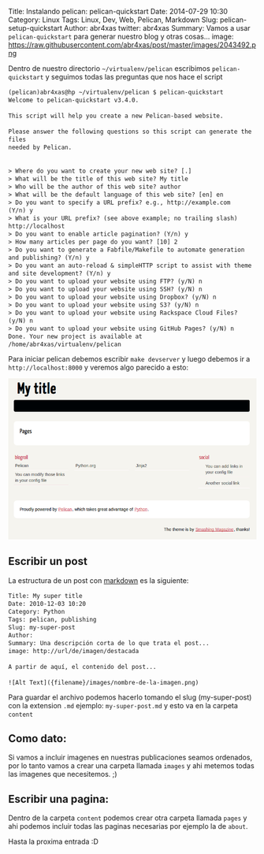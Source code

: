 Title: Instalando pelican: pelican-quickstart
Date: 2014-07-29 10:30
Category: Linux
Tags: Linux, Dev, Web, Pelican, Markdown
Slug: pelican-setup-quickstart
Author: abr4xas
twitter: abr4xas
Summary: Vamos a usar ```pelican-quickstart``` para generar nuestro blog y otras cosas...
image: https://raw.githubusercontent.com/abr4xas/post/master/images/2043492.png

Dentro de nuestro directorio ```~/virtualenv/pelican``` escribimos ```pelican-quickstart``` y seguimos todas las preguntas que nos hace el script


```
(pelican)abr4xas@hp ~/virtualenv/pelican $ pelican-quickstart
Welcome to pelican-quickstart v3.4.0.

This script will help you create a new Pelican-based website.

Please answer the following questions so this script can generate the files
needed by Pelican.

    
> Where do you want to create your new web site? [.] 
> What will be the title of this web site? My title
> Who will be the author of this web site? author
> What will be the default language of this web site? [en] en
> Do you want to specify a URL prefix? e.g., http://example.com   (Y/n) y
> What is your URL prefix? (see above example; no trailing slash) http://localhost
> Do you want to enable article pagination? (Y/n) y
> How many articles per page do you want? [10] 2
> Do you want to generate a Fabfile/Makefile to automate generation and publishing? (Y/n) y
> Do you want an auto-reload & simpleHTTP script to assist with theme and site development? (Y/n) y
> Do you want to upload your website using FTP? (y/N) n
> Do you want to upload your website using SSH? (y/N) n
> Do you want to upload your website using Dropbox? (y/N) n
> Do you want to upload your website using S3? (y/N) n
> Do you want to upload your website using Rackspace Cloud Files? (y/N) n
> Do you want to upload your website using GitHub Pages? (y/N) n
Done. Your new project is available at /home/abr4xas/virtualenv/pelican
```
Para iniciar pelican debemos escribir ```make devserver``` y luego debemos ir a ```http://localhost:8000``` y veremos algo parecido a esto:

![Alt Text](https://raw.githubusercontent.com/abr4xas/post/master/images/pelican1.png)

## Escribir un post

La estructura de un post con [markdown](http://blog.abr4xas.org/markdown-syntax.html) es la siguiente:

```
Title: My super title
Date: 2010-12-03 10:20
Category: Python
Tags: pelican, publishing
Slug: my-super-post
Author: 
Summary: Una descripción corta de lo que trata el post... 
image: http://url/de/imagen/destacada

A partir de aquí, el contenido del post... 

![Alt Text]({filename}/images/nombre-de-la-imagen.png)

```

Para guardar el archivo podemos hacerlo tomando el slug (my-super-post) con la extension ```.md``` ejemplo: ```my-super-post.md``` y esto va en la carpeta ```content``` 


## Como dato:
Si vamos a incluir imagenes en nuestras publicaciones seamos ordenados, por lo tanto vamos a crear una carpeta llamada ```images``` y ahi metemos todas las imagenes que necesitemos. ;)

## Escribir una pagina:

Dentro de la carpeta ```content``` podemos crear otra carpeta llamada ```pages``` y ahi podemos incluir todas las paginas necesarias por ejemplo la de ```about```.


Hasta la proxima entrada :D
